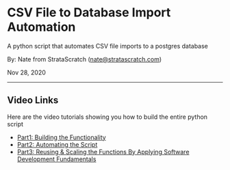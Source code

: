 # CSV File to Database Import Automation
A python script that automates CSV file imports to a postgres database

By: Nate from StrataScratch (nate@stratascratch.com)

Nov 28, 2020
___

## Video Links
Here are the video tutorials showing you how to build the entire python script
- [Part1: Building the Functionality](https://youtu.be/wqBFgaMgFQA)
- [Part2: Automating the Script](https://youtu.be/TDwy1lSjEZo)
- [Part3: Reusing & Scaling the Functions By Applying Software Development Fundamentals](https://youtu.be/TDwy1lSjEZo)

